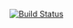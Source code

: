 [![Build Status](https://travis-ci.org/jvxtaposed/CSE110_LAB-5.svg?branch=master)](https://travis-ci.org/jvxtaposed/CSE110_LAB-5)
